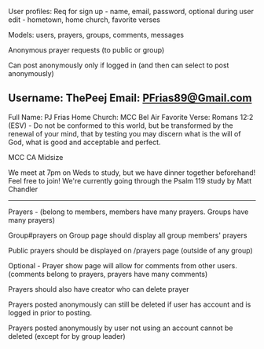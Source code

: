 User profiles: 
Req for sign up - name, email, password, optional during user edit - hometown, home church, favorite verses

Models: users, prayers, groups, comments, messages

Anonymous prayer requests (to public or group)

Can post anonymously only if logged in (and then can select to post anonymously)



Username: ThePeej
Email: PFrias89@Gmail.com
--------------------

Full Name: PJ Frias
Home Church: MCC Bel Air
Favorite Verse: Romans 12:2 (ESV) - Do not be conformed to this world, but be transformed by the renewal of your mind, that by testing you may discern what is the will of God, what is good and acceptable and perfect.

MCC CA Midsize

We meet at 7pm on Weds to study, but we have dinner together beforehand! Feel free to join! We're currently going through the Psalm 119 study by Matt Chandler


-------------------

Prayers - (belong to members, members have many prayers. Groups have many prayers)

Group#prayers on Group page should display all group members' prayers

Public prayers should be displayed on /prayers page (outside of any group)

Optional - Prayer show page will allow for comments from other users. (comments belong to prayers, prayers have many comments)

Prayers should also have creator who can delete prayer

Prayers posted anonymously can still be deleted if user has account and is logged in prior to posting.

Prayers posted anonymously by user not using an account cannot be deleted (except for by group leader)

